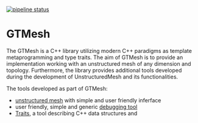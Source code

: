 [![pipeline status](https://mmg-gitlab.fjfi.cvut.cz/gitlab/jakubec/UnstructuredMesh/badges/master/pipeline.svg)](https://mmg-gitlab.fjfi.cvut.cz/gitlab/jakubec/UnstructuredMesh/commits/master)

# GTMesh

The GTMesh is a C++ library utilizing modern C++ paradigms as template metaprogramming
and type traits. The aim of GTMesh is to provide an implementation working with an unstructured mesh
of any dimension and topology. Furthermore, the library provides additional tools developed
during the development of UnstructuredMesh and its functionalities.

The tools developed as part of GTMesh:
- [unstructured mesh](src/UnstructuredMesh/) with simple and user friendly inferface
- user friendly, simple and generic [debugging tool](src/Debug/)
- [Traits](src/Traits/), a tool describing C++ data structures and
